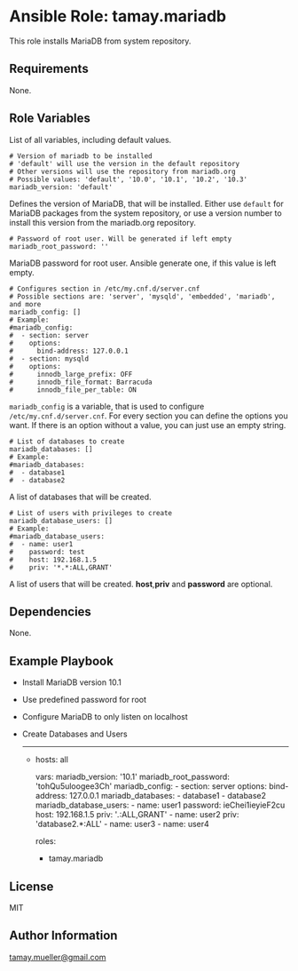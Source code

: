 Ansible Role: tamay.mariadb
=========

This role installs MariaDB from system repository.

Requirements
------------

None.

Role Variables
--------------

List of all variables, including default values.

    # Version of mariadb to be installed
    # 'default' will use the version in the default repository
    # Other versions will use the repository from mariadb.org
    # Possible values: 'default', '10.0', '10.1', '10.2', '10.3'
    mariadb_version: 'default'

Defines the version of MariaDB, that will be installed. Either use ```default``` for MariaDB packages from the system repository, or use a version number to install this version from the mariadb.org repository. 

    # Password of root user. Will be generated if left empty
    mariadb_root_password: ''

MariaDB password for root user. Ansible generate one, if this value is left empty.

    # Configures section in /etc/my.cnf.d/server.cnf
    # Possible sections are: 'server', 'mysqld', 'embedded', 'mariadb', and more
    mariadb_config: []
    # Example:
    #mariadb_config:
    #  - section: server
    #    options:
    #      bind-address: 127.0.0.1
    #  - section: mysqld
    #    options:
    #      innodb_large_prefix: OFF
    #      innodb_file_format: Barracuda
    #      innodb_file_per_table: ON

```mariadb_config``` is a variable, that is used to configure ```/etc/my.cnf.d/server.cnf```. For every section you can define the options you want. If there is an option without a value, you can just use an empty string.
    
    # List of databases to create
    mariadb_databases: []
    # Example:
    #mariadb_databases:
    #  - database1
    #  - database2

A list of databases that will be created.
    
    # List of users with privileges to create
    mariadb_database_users: []
    # Example:
    #mariadb_database_users:
    #  - name: user1
    #    password: test
    #    host: 192.168.1.5
    #    priv: '*.*:ALL,GRANT'

A list of users that will be created. **host**,**priv** and **password** are optional. 


Dependencies
------------

None.

Example Playbook
----------------

- Install MariaDB version 10.1
- Use predefined password for root
- Configure MariaDB to only listen on localhost
- Create Databases and Users


    ---
    
    - hosts: all
    
      vars:
        mariadb_version: '10.1'
        mariadb_root_password: 'tohQu5uloogee3Ch'
        mariadb_config:
          - section: server
            options:
              bind-address: 127.0.0.1
        mariadb_databases:
          - database1
          - database2
        mariadb_database_users:
          - name: user1
            password: ieChei1ieyieF2cu
            host: 192.168.1.5
            priv: '*.*:ALL,GRANT'
          - name: user2
            priv: 'database2.*:ALL'
          - name: user3
          - name: user4
    
      roles:
      - tamay.mariadb

License
-------

MIT

Author Information
------------------

tamay.mueller@gmail.com
